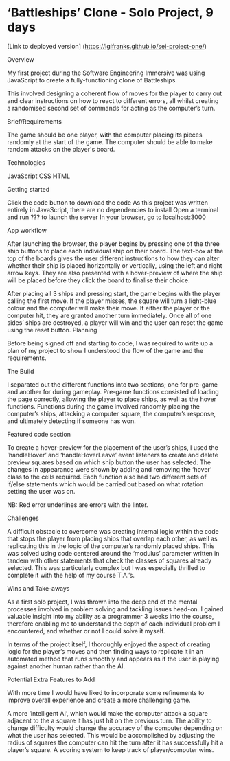 # ‘Battleships’ Clone - Solo Project, 9 days

[Link to deployed version] (https://iglfranks.github.io/sei-project-one/)

Overview



My first project during the Software Engineering Immersive was using JavaScript to create a fully-functioning clone of Battleships. 

This involved designing a coherent flow of moves for the player to carry out and clear instructions on how to react to different errors, all whilst creating a randomised second set of commands for acting as the computer’s turn. 


Brief/Requirements

The game should be one player, with the computer placing its pieces randomly at the start of the game.
The computer should be able to make random attacks on the player's board.


Technologies

JavaScript
CSS
HTML

Getting started

Click the code button to download the code
As this project was written entirely in JavaScript, there are no dependencies to install
Open a terminal and run ??? to launch the server
In your browser, go to localhost:3000

App workflow

After launching the browser, the player begins by pressing one of the three ship buttons to place each individual ship on their board. The text-box at the top of the boards gives the user different instructions to how they can alter whether their ship is placed horizontally or vertically, using the left and right arrow keys. They are also presented with a hover-preview of where the ship will be placed before they click the board to finalise their choice. 



After placing all 3 ships and pressing start, the game begins with the player calling the first move. If the player misses, the square will turn a light-blue colour and the computer will make their move. If either the player or the computer hit, they are granted another turn immediately.
Once all of one sides’ ships are destroyed, a player will win and the user can reset the game using the reset button.
Planning

Before being signed off and starting to code, I was required to write up a plan of my project to show I understood the flow of the game and the requirements.










The Build

I separated out the different functions into two sections; one for pre-game and another for during gameplay. Pre-game functions consisted of loading the page correctly, allowing the player to place ships, as well as the hover functions. Functions during the game involved randomly placing the computer’s ships, attacking a computer square, the computer’s response, and ultimately detecting if someone has won.





Featured code section

To create a hover-preview for the placement of the user’s ships, I used the ‘handleHover’ and ‘handleHoverLeave’ event listeners to create and delete preview squares based on which ship button the user has selected. The changes in appearance were shown by adding and removing the ‘hover’ class to the cells required. Each function also had two different sets of if/else statements which would be carried out based on what rotation setting the user was on. 

NB: Red error underlines are errors with the linter.



Challenges

A difficult obstacle to overcome was creating internal logic within the code that stops the player from placing ships that overlap each other, as well as replicating this in the logic of the computer’s randomly placed ships. This was solved using code centered around the ‘modulus’ parameter written in tandem with other statements that check the classes of squares already selected. This was particularly complex but I was especially thrilled to complete it with the help of my course T.A.’s. 

Wins and Take-aways

As a first solo project, I was thrown into the deep end of the mental processes involved in problem solving and tackling issues head-on. I gained valuable insight into my ability as a programmer 3 weeks into the course, therefore enabling me to understand the depth of each individual problem I encountered, and whether or not I could solve it myself. 

In terms of the project itself, I thoroughly enjoyed the aspect of creating logic for the player’s moves and then finding ways to replicate it in an automated method that runs smoothly and appears as if the user is playing against another human rather than the AI.

Potential Extra Features to Add

With more time I would have liked to incorporate some refinements to improve overall experience and create a more challenging game.

A more ‘intelligent AI’, which would make the computer attack a square adjacent to the a square it has just hit on the previous turn.
The ability to change difficulty would change the accuracy of the computer depending on what the user has selected. This would be accomplished by adjusting the radius of squares the computer can hit the turn after it has successfully hit a player’s square.
A scoring system to keep track of player/computer wins.







